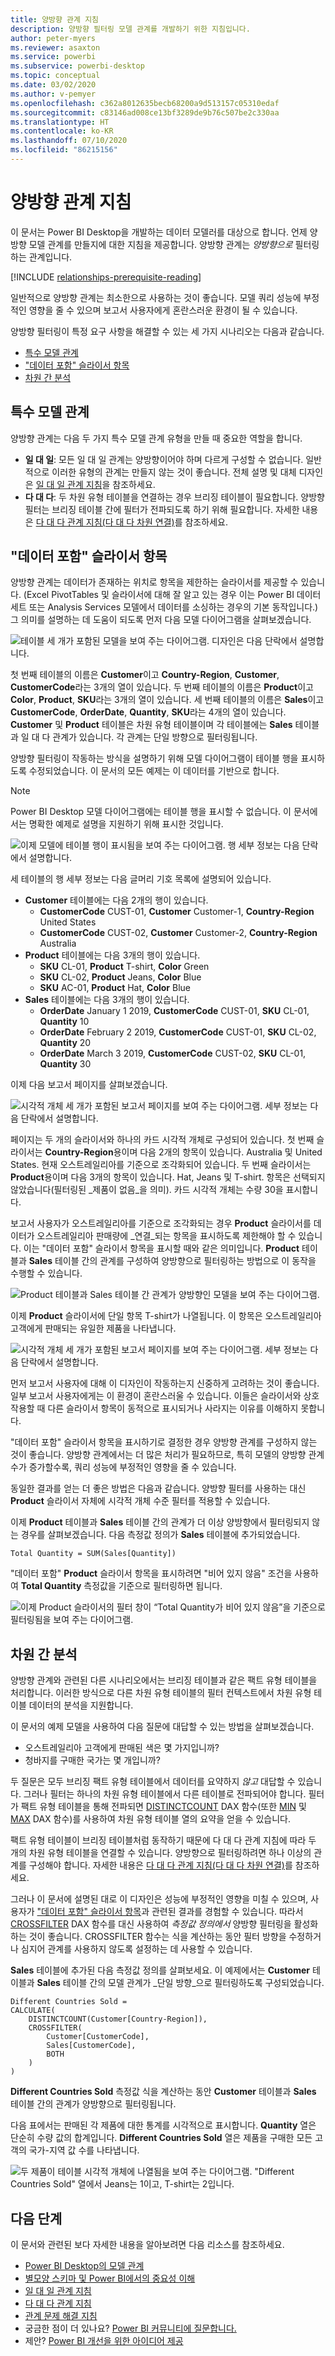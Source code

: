 ```yaml
---
title: 양방향 관계 지침
description: 양방향 필터링 모델 관계를 개발하기 위한 지침입니다.
author: peter-myers
ms.reviewer: asaxton
ms.service: powerbi
ms.subservice: powerbi-desktop
ms.topic: conceptual
ms.date: 03/02/2020
ms.author: v-pemyer
ms.openlocfilehash: c362a8012635becb68200a9d513157c05310edaf
ms.sourcegitcommit: c83146ad008ce13bf3289de9b76c507be2c330aa
ms.translationtype: HT
ms.contentlocale: ko-KR
ms.lasthandoff: 07/10/2020
ms.locfileid: "86215156"
---
```

# <a name="bi-directional-relationship-guidance"></a>양방향 관계 지침

이 문서는 Power BI Desktop을 개발하는 데이터 모델러를 대상으로 합니다. 언제 양방향 모델 관계를 만들지에 대한 지침을 제공합니다. 양방향 관계는 _양방향으로_ 필터링하는 관계입니다.

[!INCLUDE [relationships-prerequisite-reading](includes/relationships-prerequisite-reading.md)]

일반적으로 양방향 관계는 최소한으로 사용하는 것이 좋습니다. 모델 쿼리 성능에 부정적인 영향을 줄 수 있으며 보고서 사용자에게 혼란스러운 환경이 될 수 있습니다.

양방향 필터링이 특정 요구 사항을 해결할 수 있는 세 가지 시나리오는 다음과 같습니다.

- [특수 모델 관계](#special-model-relationships)
- ["데이터 포함" 슬라이서 항목](#slicer-items-with-data)
- [차원 간 분석](#dimension-to-dimension-analysis)

## <a name="special-model-relationships"></a>특수 모델 관계

양방향 관계는 다음 두 가지 특수 모델 관계 유형을 만들 때 중요한 역할을 합니다.

- **일 대 일**: 모든 일 대 일 관계는 양방향이어야 하며 다르게 구성할 수 없습니다. 일반적으로 이러한 유형의 관계는 만들지 않는 것이 좋습니다. 전체 설명 및 대체 디자인은 [일 대 일 관계 지침](relationships-one-to-one.md)을 참조하세요.
- **다 대 다**: 두 차원 유형 테이블을 연결하는 경우 브리징 테이블이 필요합니다. 양방향 필터는 브리징 테이블 간에 필터가 전파되도록 하기 위해 필요합니다. 자세한 내용은 [다 대 다 관계 지침(다 대 다 차원 연결)](relationships-many-to-many.md#relate-many-to-many-dimensions)를 참조하세요.

## <a name="slicer-items-with-data"></a>"데이터 포함" 슬라이서 항목

양방향 관계는 데이터가 존재하는 위치로 항목을 제한하는 슬라이서를 제공할 수 있습니다. (Excel PivotTables 및 슬라이서에 대해 잘 알고 있는 경우 이는 Power BI 데이터 세트 또는 Analysis Services 모델에서 데이터를 소싱하는 경우의 기본 동작입니다.) 그 의미를 설명하는 데 도움이 되도록 먼저 다음 모델 다이어그램을 살펴보겠습니다.

![테이블 세 개가 포함된 모델을 보여 주는 다이어그램. 디자인은 다음 단락에서 설명합니다.](media/relationships-bidirectional-filtering/sales-model-diagram.png)

첫 번째 테이블의 이름은 **Customer**이고 **Country-Region**, **Customer**, **CustomerCode**라는 3개의 열이 있습니다. 두 번째 테이블의 이름은 **Product**이고 **Color**, **Product**, **SKU**라는 3개의 열이 있습니다. 세 번째 테이블의 이름은 **Sales**이고 **CustomerCode**, **OrderDate**, **Quantity**, **SKU**라는 4개의 열이 있습니다. **Customer** 및 **Product** 테이블은 차원 유형 테이블이며 각 테이블에는 **Sales** 테이블과 일 대 다 관계가 있습니다. 각 관계는 단일 방향으로 필터링됩니다.

양방향 필터링이 작동하는 방식을 설명하기 위해 모델 다이어그램이 테이블 행을 표시하도록 수정되었습니다. 이 문서의 모든 예제는 이 데이터를 기반으로 합니다.

> [!NOTE]
> Power BI Desktop 모델 다이어그램에는 테이블 행을 표시할 수 없습니다. 이 문서에서는 명확한 예제로 설명을 지원하기 위해 표시한 것입니다.

![이제 모델에 테이블 행이 표시됨을 보여 주는 다이어그램. 행 세부 정보는 다음 단락에서 설명합니다.](media/relationships-bidirectional-filtering/sales-model-diagram-rows.png)

세 테이블의 행 세부 정보는 다음 글머리 기호 목록에 설명되어 있습니다.

- **Customer** 테이블에는 다음 2개의 행이 있습니다.
  - **CustomerCode** CUST-01, **Customer** Customer-1, **Country-Region** United States
  - **CustomerCode** CUST-02, **Customer** Customer-2, **Country-Region** Australia
- **Product** 테이블에는 다음 3개의 행이 있습니다.
  - **SKU** CL-01, **Product** T-shirt, **Color** Green
  - **SKU** CL-02, **Product** Jeans, **Color** Blue
  - **SKU** AC-01, **Product** Hat, **Color** Blue
- **Sales** 테이블에는 다음 3개의 행이 있습니다.
  - **OrderDate** January 1 2019, **CustomerCode** CUST-01, **SKU** CL-01, **Quantity** 10
  - **OrderDate** February 2 2019, **CustomerCode** CUST-01, **SKU** CL-02, **Quantity** 20
  - **OrderDate** March 3 2019, **CustomerCode** CUST-02, **SKU** CL-01, **Quantity** 30

이제 다음 보고서 페이지를 살펴보겠습니다.

![시각적 개체 세 개가 포함된 보고서 페이지를 보여 주는 다이어그램. 세부 정보는 다음 단락에서 설명합니다.](media/relationships-bidirectional-filtering/sales-report-no-bi-directional-filter.png)

페이지는 두 개의 슬라이서와 하나의 카드 시각적 개체로 구성되어 있습니다. 첫 번째 슬라이서는 **Country-Region**용이며 다음 2개의 항목이 있습니다. Australia 및 United States. 현재 오스트레일리아를 기준으로 조각화되어 있습니다. 두 번째 슬라이서는 **Product**용이며 다음 3개의 항목이 있습니다. Hat, Jeans 및 T-shirt. 항목은 선택되지 않았습니다(필터링된 _제품이 없음_을 의미). 카드 시각적 개체는 수량 30을 표시합니다.

보고서 사용자가 오스트레일리아를 기준으로 조각화되는 경우 **Product** 슬라이서를 데이터가 오스트레일리아 판매량에 _연결_되는 항목을 표시하도록 제한해야 할 수 있습니다. 이는 "데이터 포함" 슬라이서 항목을 표시할 때와 같은 의미입니다. **Product** 테이블과 **Sales** 테이블 간의 관계를 구성하여 양방향으로 필터링하는 방법으로 이 동작을 수행할 수 있습니다.

![Product 테이블과 Sales 테이블 간 관계가 양방향인 모델을 보여 주는 다이어그램.](media/relationships-bidirectional-filtering/sales-model-diagram-rows-bi-directional-filter.png)

이제 **Product** 슬라이서에 단일 항목 T-shirt가 나열됩니다. 이 항목은 오스트레일리아 고객에게 판매되는 유일한 제품을 나타냅니다.

![시각적 개체 세 개가 포함된 보고서 페이지를 보여 주는 다이어그램. 세부 정보는 다음 단락에서 설명합니다.](media/relationships-bidirectional-filtering/sales-report-bi-directional-filter.png)

먼저 보고서 사용자에 대해 이 디자인이 작동하는지 신중하게 고려하는 것이 좋습니다. 일부 보고서 사용자에게는 이 환경이 혼란스러울 수 있습니다. 이들은 슬라이서와 상호 작용할 때 다른 슬라이서 항목이 동적으로 표시되거나 사라지는 이유를 이해하지 못합니다.

"데이터 포함" 슬라이서 항목을 표시하기로 결정한 경우 양방향 관계를 구성하지 않는 것이 좋습니다. 양방향 관계에서는 더 많은 처리가 필요하므로, 특히 모델의 양방향 관계 수가 증가할수록, 쿼리 성능에 부정적인 영향을 줄 수 있습니다.

동일한 결과를 얻는 더 좋은 방법은 다음과 같습니다. 양방향 필터를 사용하는 대신 **Product** 슬라이서 자체에 시각적 개체 수준 필터를 적용할 수 있습니다.

이제 **Product** 테이블과 **Sales** 테이블 간의 관계가 더 이상 양방향에서 필터링되지 않는 경우를 살펴보겠습니다. 다음 측정값 정의가 **Sales** 테이블에 추가되었습니다.

```dax
Total Quantity = SUM(Sales[Quantity])
```

"데이터 포함" **Product** 슬라이서 항목을 표시하려면 "비어 있지 않음" 조건을 사용하여 **Total Quantity** 측정값을 기준으로 필터링하면 됩니다.

![이제 Product 슬라이서의 필터 창이 “Total Quantity가 비어 있지 않음”을 기준으로 필터링됨을 보여 주는 다이어그램.](media/relationships-bidirectional-filtering/filter-product-slicer-measure-is-not-blank.png)

## <a name="dimension-to-dimension-analysis"></a>차원 간 분석

양방향 관계와 관련된 다른 시나리오에서는 브리징 테이블과 같은 팩트 유형 테이블을 처리합니다. 이러한 방식으로 다른 차원 유형 테이블의 필터 컨텍스트에서 차원 유형 테이블 데이터의 분석을 지원합니다.

이 문서의 예제 모델을 사용하여 다음 질문에 대답할 수 있는 방법을 살펴보겠습니다.

- 오스트레일리아 고객에게 판매된 색은 몇 가지입니까?
- 청바지를 구매한 국가는 몇 개입니까?

두 질문은 모두 브리징 팩트 유형 테이블에서 데이터를 요약하지 _않고_ 대답할 수 있습니다. 그러나 필터는 하나의 차원 유형 테이블에서 다른 테이블로 전파되어야 합니다. 필터가 팩트 유형 테이블을 통해 전파되면 [DISTINCTCOUNT](/dax/distinctcount-function-dax) DAX 함수(또한 [MIN](/dax/min-function-dax) 및 [MAX](/dax/max-function-dax) DAX 함수)를 사용하여 차원 유형 테이블 열의 요약을 얻을 수 있습니다.

팩트 유형 테이블이 브리징 테이블처럼 동작하기 때문에 다 대 다 관계 지침에 따라 두 개의 차원 유형 테이블을 연결할 수 있습니다. 양방향으로 필터링하려면 하나 이상의 관계를 구성해야 합니다. 자세한 내용은 [다 대 다 관계 지침(다 대 다 차원 연결)](relationships-many-to-many.md#relate-many-to-many-dimensions)를 참조하세요.

그러나 이 문서에 설명된 대로 이 디자인은 성능에 부정적인 영향을 미칠 수 있으며, 사용자가 ["데이터 포함" 슬라이서 항목](#slicer-items-with-data)과 관련된 결과를 경험할 수 있습니다. 따라서 [CROSSFILTER](/dax/crossfilter-function) DAX 함수를 대신 사용하여 _측정값 정의에서_ 양방향 필터링을 활성화하는 것이 좋습니다. CROSSFILTER 함수는 식을 계산하는 동안 필터 방향을 수정하거나 심지어 관계를 사용하지 않도록 설정하는 데 사용할 수 있습니다.

**Sales** 테이블에 추가된 다음 측정값 정의를 살펴보세요. 이 예제에서는 **Customer** 테이블과 **Sales** 테이블 간의 모델 관계가 _단일 방향_으로 필터링하도록 구성되었습니다.

```dax
Different Countries Sold =
CALCULATE(
    DISTINCTCOUNT(Customer[Country-Region]),
    CROSSFILTER(
        Customer[CustomerCode],
        Sales[CustomerCode],
        BOTH
    )
)
```

**Different Countries Sold** 측정값 식을 계산하는 동안 **Customer** 테이블과 **Sales** 테이블 간의 관계가 양방향으로 필터링됩니다.

다음 표에서는 판매된 각 제품에 대한 통계를 시각적으로 표시합니다. **Quantity** 열은 단순히 수량 값의 합계입니다. **Different Countries Sold** 열은 제품을 구매한 모든 고객의 국가-지역 값 수를 나타냅니다.

![두 제품이 테이블 시각적 개체에 나열됨을 보여 주는 다이어그램. "Different Countries Sold" 열에서 Jeans는 1이고, T-shirt는 2입니다.](media/relationships-bidirectional-filtering/country-sales-crossfilter-function.png)

## <a name="next-steps"></a>다음 단계

이 문서와 관련된 보다 자세한 내용을 알아보려면 다음 리소스를 참조하세요.

- [Power BI Desktop의 모델 관계](../transform-model/desktop-relationships-understand.md)
- [별모양 스키마 및 Power BI에서의 중요성 이해](star-schema.md)
- [일 대 일 관계 지침](relationships-one-to-one.md)
- [다 대 다 관계 지침](relationships-many-to-many.md)
- [관계 문제 해결 지침](relationships-troubleshoot.md)
- 궁금한 점이 더 있나요? [Power BI 커뮤니티에 질문합니다.](https://community.powerbi.com/)
- 제안? [Power BI 개선을 위한 아이디어 제공](https://ideas.powerbi.com/)
